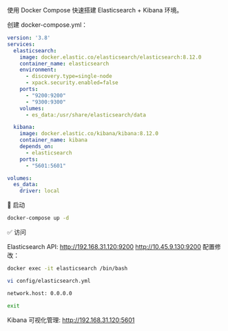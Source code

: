 使用 Docker Compose 快速搭建 Elasticsearch + Kibana 环境。

创建 docker-compose.yml：
``` yaml
version: '3.8'
services:
  elasticsearch:
    image: docker.elastic.co/elasticsearch/elasticsearch:8.12.0
    container_name: elasticsearch
    environment:
      - discovery.type=single-node
      - xpack.security.enabled=false
    ports:
      - "9200:9200"
      - "9300:9300"
    volumes:
      - es_data:/usr/share/elasticsearch/data

  kibana:
    image: docker.elastic.co/kibana/kibana:8.12.0
    container_name: kibana
    depends_on:
      - elasticsearch
    ports:
      - "5601:5601"

volumes:
  es_data:
    driver: local
```

🚀 启动

``` bash
docker-compose up -d
```

✅ 访问

Elasticsearch API: http://192.168.31.120:9200  http://10.45.9.130:9200
配置修改：
``` bash
docker exec -it elasticsearch /bin/bash
```
``` bash
vi config/elasticsearch.yml
```
``` bash
network.host: 0.0.0.0
```
``` bash
exit
```
Kibana 可视化管理: http://192.168.31.120:5601
